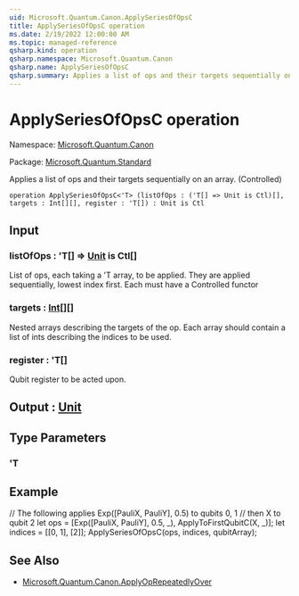 ```yaml
---
uid: Microsoft.Quantum.Canon.ApplySeriesOfOpsC
title: ApplySeriesOfOpsC operation
ms.date: 2/19/2022 12:00:00 AM
ms.topic: managed-reference
qsharp.kind: operation
qsharp.namespace: Microsoft.Quantum.Canon
qsharp.name: ApplySeriesOfOpsC
qsharp.summary: Applies a list of ops and their targets sequentially on an array. (Controlled)
---
```


# ApplySeriesOfOpsC operation

Namespace: [Microsoft.Quantum.Canon](xref:Microsoft.Quantum.Canon)

Package: [Microsoft.Quantum.Standard](https://nuget.org/packages/Microsoft.Quantum.Standard)


Applies a list of ops and their targets sequentially on an array. (Controlled)

```qsharp
operation ApplySeriesOfOpsC<'T> (listOfOps : ('T[] => Unit is Ctl)[], targets : Int[][], register : 'T[]) : Unit is Ctl
```


## Input

### listOfOps : 'T[] => [Unit](xref:microsoft.quantum.qsharp.valueliterals#unit-literal)  is Ctl[]

List of ops, each taking a 'T array, to be applied. They are applied sequentially, lowest index first.Each must have a Controlled functor


### targets : [Int](xref:microsoft.quantum.qsharp.valueliterals#int-literals)[][]

Nested arrays describing the targets of the op. Each array should contain a list of ints describingthe indices to be used.


### register : 'T[]

Qubit register to be acted upon.



## Output : [Unit](xref:microsoft.quantum.qsharp.valueliterals#unit-literal)



## Type Parameters

### 'T



## Example

// The following applies Exp([PauliX, PauliY], 0.5) to qubits 0, 1// then X to qubit 2let ops = [Exp([PauliX, PauliY], 0.5, _), ApplyToFirstQubitC(X, _)];let indices = [[0, 1], [2]];ApplySeriesOfOpsC(ops, indices, qubitArray);

## See Also

- [Microsoft.Quantum.Canon.ApplyOpRepeatedlyOver](xref:Microsoft.Quantum.Canon.ApplyOpRepeatedlyOver)